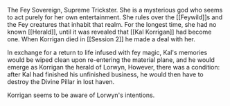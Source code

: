 The Fey Sovereign, Supreme Trickster. She is a mysterious god who seems to act purely for her own entertainment. She rules over the [[Feywild]]s and the Fey creatures that inhabit that realm. For the longest time, she had no known [[Herald]], until it was revealed that [[Kal Korrigan]] had become one. When Korrigan died in [[Session 2]] he made a deal with her. 

In exchange for a return to life infused with fey magic, Kal's memories would be wiped clean upon re-entering the material plane, and he would emerge as Korrigan the herald of Lorwyn, However, there was a condition: after Kal had finished his unfinished business, he would then have to destroy the Divine Pillar in lost haven.

Korrigan seems to be aware of Lorwyn's intentions.